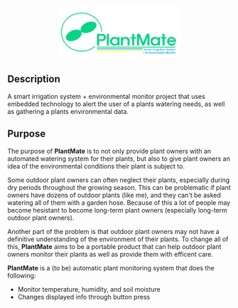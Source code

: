 <div align="center">
    <img src="./logonew.png" height=120>
</div>

## Description
A smart irrigation system + environmental monitor project that uses embedded technology to alert the user of a plants watering needs, as well as gathering a plants environmental data. 

## Purpose
The purpose of **PlantMate** is to not only provide plant owners with an automated watering system for their plants, but also to give plant owners an idea of the environmental conditions their plant is subject to. 

Some outdoor plant owners can often neglect their plants, especially during dry periods throughout the growing season. This can be problematic if plant owners have dozens of outdoor plants (like me), and they can't be asked watering all of them with a garden hose. Because of this a lot of people may become hesistant to become long-term plant owners (especially long-term outdoor plant owners). 

Another part of the problem is that outdoor plant owners may not have a definitive understanding of the environment of their plants. To change all of this, **PlantMate** aims to be a portable product that can help outdoor plant owners monitor their plants as well as provide them with efficent care. 

**PlantMate** is a (to be) automatic plant monitoring system that does the following:

- Monitor temperature, humidity, and soil moisture
- Changes displayed info through button press
